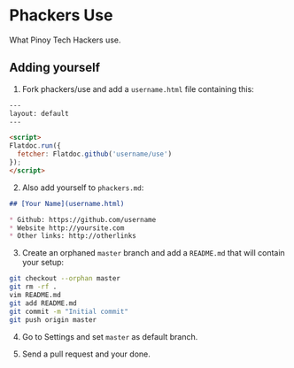 # Phackers Use

What Pinoy Tech Hackers use.

## Adding yourself

1. Fork phackers/use and add a `username.html` file containing this:

  ```html
  ---
  layout: default
  ---

  <script>
  Flatdoc.run({
    fetcher: Flatdoc.github('username/use')
  });
  </script>
  ```

2. Also add yourself to `phackers.md`:

  ```markdown
  ## [Your Name](username.html)

  * Github: https://github.com/username
  * Website http://yoursite.com
  * Other links: http://otherlinks
  ```

3. Create an orphaned `master` branch and add a `README.md` that will contain your setup:

  ```bash
  git checkout --orphan master
  git rm -rf .
  vim README.md
  git add README.md
  git commit -m "Initial commit"
  git push origin master
  ```

4. Go to Settings and set `master` as default branch.

5. Send a pull request and your done.
